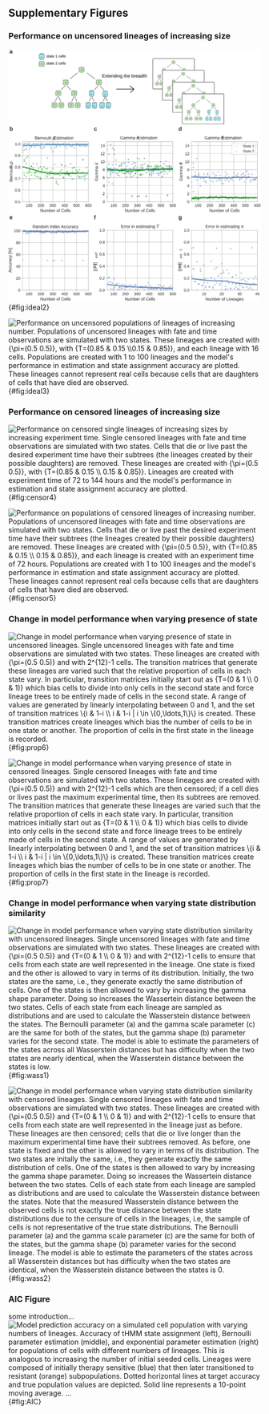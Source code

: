## Supplementary Figures

### Performance on uncensored lineages of increasing size

[//]: # (Supp. Figure 2)

![**Performance on uncensored single lineages of increasing sizes.** Single uncensored lineages with fate and time observations are simulated with two states. These lineages are created with ${\pi=(0.5 0.5)}$, with ${T=(0.85 & 0.15 \\ 0.15 & 0.85)}$. Lineages are created with 16 to 128 cells and the model's performance in estimation and state assignment accuracy are plotted. These lineages cannot represent real cells because cells that are daughters of cells that have died are observed.](./output/figureS02.svg){#fig:ideal2}

[//]: # (Supp. Figure 3)

![**Performance on uncensored populations of lineages of increasing number.** Populations of uncensored lineages with fate and time observations are simulated with two states. These lineages are created with ${\pi=(0.5 0.5)}$, with ${T=(0.85 & 0.15 \\0.15 & 0.85)}$, and each lineage with $16$ cells. Populations are created with 1 to 100 lineages and the model's performance in estimation and state assignment accuracy are plotted. These lineages cannot represent real cells because cells that are daughters of cells that have died are observed.](./output/figureS03.svg){#fig:ideal3}



### Performance on censored lineages of increasing size

[//]: # (Supp. Figure 4)

![**Performance on censored single lineages of increasing sizes by increasing experiment time.** Single censored lineages with fate and time observations are simulated with two states. Cells that die or live past the desired experiment time have their subtrees (the lineages created by their possible daughters) are removed. These lineages are created with ${\pi=(0.5 0.5)}$, with ${T=(0.85 & 0.15 \\ 0.15 & 0.85)}$. Lineages are created with experiment time of 72 to 144 hours and the model's performance in estimation and state assignment accuracy are plotted.](./output/figureS04.svg){#fig:censor4}

[//]: # (Supp. Figure 5)

![**Performance on populations of censored lineages of increasing number.** Populations of uncensored lineages with fate and time observations are simulated with two states. Cells that die or live past the desired experiment time have their subtrees (the lineages created by their possible daughters) are removed. These lineages are created with ${\pi=(0.5 0.5)}$, with ${T=(0.85 & 0.15 \\ 0.15 & 0.85)}$, and each lineage is created with an experiment time of 72 hours. Populations are created with 1 to 100 lineages and the model's performance in estimation and state assignment accuracy are plotted. These lineages cannot represent real cells because cells that are daughters of cells that have died are observed.](./output/figureS05.svg){#fig:censor5}



### Change in model performance when varying presence of state

![**Change in model performance when varying presence of state in uncensored lineages.** Single uncensored lineages with fate and time observations are simulated with two states. These lineages are created with ${\pi=(0.5 0.5)}$ and with $2^{12}-1$ cells. The transition matrices that generate these lineages are varied such that the relative proportion of cells in each state vary. In particular, transition matrices initially start out as ${T=(0 & 1 \\ 0 & 1)}$ which bias cells to divide into only cells in the second state and force lineage trees to be entirely made of cells in the second state. A range of values are generated by linearly interpolating between $0$ and $1$, and the set of transition matrices $\{i & 1-i \\ i & 1-i | i \in \{0,\ldots,1\}\}$ is created. These transition matrices create lineages which bias the number of cells to be in one state or another. The proportion of cells in the first state in the lineage is recorded.](./output/figureS06.svg){#fig:prop6}

![**Change in model performance when varying presence of state in censored lineages.** Single censored lineages with fate and time observations are simulated with two states. These lineages are created with ${\pi=(0.5 0.5)}$ and with $2^{12}-1$ cells which are then censored; if a cell dies or lives past the maximum experimental time, then its subtrees are removed. The transition matrices that generate these lineages are varied such that the relative proportion of cells in each state vary. In particular, transition matrices initially start out as ${T=(0 & 1 \\ 0 & 1)}$ which bias cells to divide into only cells in the second state and force lineage trees to be entirely made of cells in the second state. A range of values are generated by linearly interpolating between $0$ and $1$, and the set of transition matrices $\{i & 1-i \\ i & 1-i | i \in \{0,\ldots,1\}\}$ is created. These transition matrices create lineages which bias the number of cells to be in one state or another. The proportion of cells in the first state in the lineage is recorded.](./output/figureS07.svg){#fig:prop7}



### Change in model performance when varying state distribution similarity

![**Change in model performance when varying state distribution similarity with uncensored lineages.** Single uncensored lineages with fate and time observations are simulated with two states. These lineages are created with ${\pi=(0.5 0.5)}$ and ${T=(0 & 1 \\ 0 & 1)}$ and with $2^{12}-1$ cells to ensure that cells from each state are well represented in the lineage. One state is fixed and the other is allowed to vary in terms of its distribution. Initially, the two states are the same, i.e., they generate exactly the same distribution of cells. One of the states is then allowed to vary by increasing the gamma shape parameter. Doing so increases the Wassertein distance between the two states. Cells of each state from each lineage are sampled as distributions and are used to calculate the Wasserstein distance between the states. The Bernoulli parameter (a) and the gamma scale parameter (c) are the same for both of the states, but the gamma shape (b) parameter varies for the second state. The model is able to estimate the parameters of the states across all Wasserstein distances but has difficulty when the two states are nearly identical, when the Wasserstein distance between the states is low.](./output/figureS08.svg){#fig:wass1}

![**Change in model performance when varying state distribution similarity with censored lineages.** Single censored lineages with fate and time observations are simulated with two states. These lineages are created with ${\pi=(0.5 0.5)}$ and ${T=(0 & 1 \\ 0 & 1)}$ and with $2^{12}-1$ cells to ensure that cells from each state are well represented in the lineage just as before. These lineages are then censored; cells that die or live longer than the maximum experimental time have their subtrees removed. As before, one state is fixed and the other is allowed to vary in terms of its distribution. The two states are initally the same, i.e., they generate exactly the same distribution of cells. One of the states is then allowed to vary by increasing the gamma shape parameter. Doing so increases the Wassertein distance between the two states. Cells of each state from each lineage are sampled as distributions and are used to calculate the Wasserstein distance between the states. Note that the measured Wasserstein distance between the observed cells is not exactly the true distance between the state distributions due to the censure of cells in the lineages, i.e, the sample of cells is *not* representative of the true state distributions. The Bernoulli parameter (a) and the gamma scale parameter (c) are the same for both of the states, but the gamma shape (b) parameter varies for the second lineage. The model is able to estimate the parameters of the states across all Wasserstein distances but has difficulty when the two states are identical, when the Wasserstein distance between the states is $0$.](./output/figureS09.svg){#fig:wass2}


### AIC Figure

some introduction...
![Model prediction accuracy on a simulated cell population with varying numbers of lineages. Accuracy of tHMM state assignment (left), Bernoulli parameter estimation (middle), and exponential parameter estimation (right) for populations of cells with different numbers of lineages. This is analogous to increasing the number of initial seeded cells. Lineages were composed of initially therapy sensitive (blue) that then later transitioned to resistant (orange) subpopulations. Dotted horizontal lines at target accuracy and true population values are depicted. Solid line represents a 10-point moving average. ...](./output/figureS10.svg){#fig:AIC}